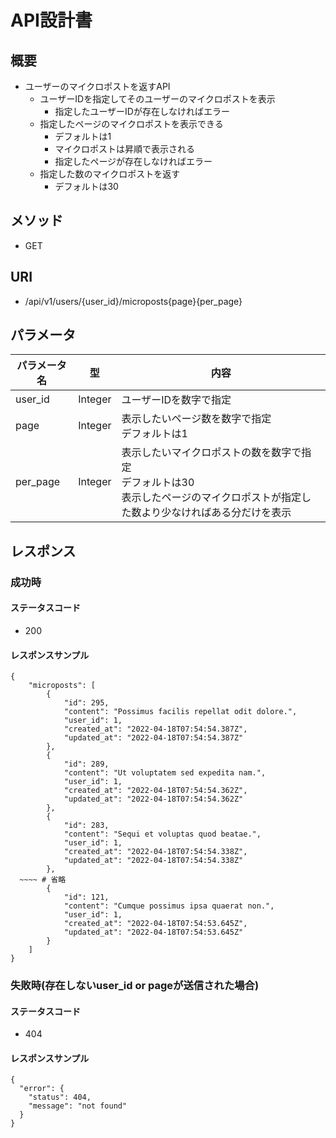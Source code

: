 # API設計書

## 概要
- ユーザーのマイクロポストを返すAPI
  - ユーザーIDを指定してそのユーザーのマイクロポストを表示
    - 指定したユーザーIDが存在しなければエラー
  - 指定したページのマイクロポストを表示できる
    - デフォルトは1
    - マイクロポストは昇順で表示される
    - 指定したページが存在しなければエラー
  - 指定した数のマイクロポストを返す
    - デフォルトは30

## メソッド
- GET

## URI
- /api/v1/users/{user_id}/microposts{page}{per_page}

## パラメータ
| パラメータ名 | 型 | 内容 |
| ----| ---- | ---- |
| user_id | Integer | ユーザーIDを数字で指定 |
| page | Integer | 表示したいページ数を数字で指定<br>デフォルトは1 |
| per_page | Integer | 表示したいマイクロポストの数を数字で指定<br>デフォルトは30<br>表示したページのマイクロポストが指定した数より少なければある分だけを表示

## レスポンス
### 成功時
#### ステータスコード
- 200

#### レスポンスサンプル
```
{
	"microposts": [
		{
			"id": 295,
			"content": "Possimus facilis repellat odit dolore.",
			"user_id": 1,
			"created_at": "2022-04-18T07:54:54.387Z",
			"updated_at": "2022-04-18T07:54:54.387Z"
		},
		{
			"id": 289,
			"content": "Ut voluptatem sed expedita nam.",
			"user_id": 1,
			"created_at": "2022-04-18T07:54:54.362Z",
			"updated_at": "2022-04-18T07:54:54.362Z"
		},
		{
			"id": 283,
			"content": "Sequi et voluptas quod beatae.",
			"user_id": 1,
			"created_at": "2022-04-18T07:54:54.338Z",
			"updated_at": "2022-04-18T07:54:54.338Z"
		},
  ~~~~ # 省略
		{
			"id": 121,
			"content": "Cumque possimus ipsa quaerat non.",
			"user_id": 1,
			"created_at": "2022-04-18T07:54:53.645Z",
			"updated_at": "2022-04-18T07:54:53.645Z"
		}
	]
}
```

### 失敗時(存在しないuser_id or pageが送信された場合)
#### ステータスコード
- 404

#### レスポンスサンプル
```
{
  "error": {
    "status": 404,
    "message": "not found"
  }
}
```